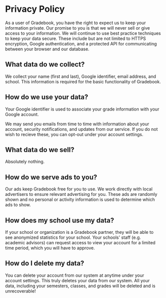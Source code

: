 # Privacy Policy

As a user of Gradebook, you have the right to expect us to keep your information private. Our promise to you is that we will never sell or give access to your information. We will continue to use best practice techniques to keep your data secure. These include but are not limited to HTTPS encryption, Google authentication, and a protected API for communicating between your browser and our database.

## What data do we collect?

We collect your name (first and last), Google identifier, email address, and school. This information is required for the basic functionality of Gradebook.

## How do we use your data?

Your Google identifier is used to associate your grade information with your Google account.

We may send you emails from time to time with information about your account, security notifications, and updates from our service. If you do not wish to recieve these, you can opt-out under your account settings.

## What data do we sell?

Absolutely nothing.

## How do we serve ads to you?

Our ads keep Gradebook free for you to use. We work directly with local advertisers to ensure relevant advertising for you. These ads are randomly shown and no personal or activity information is used to determine which ads to show.

## How does my school use my data?

If your school or organization is a Gradebook partner, they will be able to see anonymized statistics for your school. Your schools' staff (e.g. academic advisors) can request access to view your account for a limited time period, which you will have to approve.

## How do I delete my data?

You can delete your account from our system at anytime under your account settings. This truly deletes your data from our system. All your data, including your semesters, classes, and grades will be deleted and is unrecoverable!
